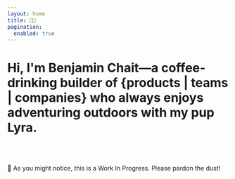 ```yaml
---
layout: home
title: 👨‍💻
pagination:
  enabled: true
---
```

<h1>Hi, I'm Benjamin Chait—a coffee-drinking builder of {products | teams | companies} who always enjoys adventuring outdoors with my pup Lyra.</h1>

<br/><br />

🚧 As you might notice, this is a Work In Progress. Please pardon the dust!<br/><br/>